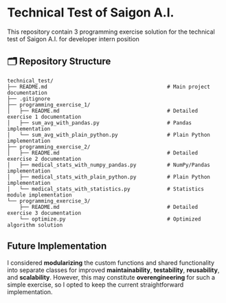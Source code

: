 # Technical Test of Saigon A.I.
This repository contain 3 programming exercise solution for the technical test of Saigon A.I. for developer intern position

## 🗂️ Repository Structure

```
technical_test/
├── README.md                                       # Main project documentation
├── .gitignore                                      
├── programming_exercise_1/                        
│   ├── README.md                                   # Detailed exercise 1 documentation
│   ├── sum_avg_with_pandas.py                      # Pandas implementation
│   └── sum_avg_with_plain_python.py                # Plain Python implementation
├── programming_exercise_2/                        
│   ├── README.md                                   # Detailed exercise 2 documentation
│   ├── medical_stats_with_numpy_pandas.py          # NumPy/Pandas implementation
│   ├── medical_stats_with_plain_python.py          # Plain Python implementation
│   └── medical_stats_with_statistics.py            # Statistics module implementation
└── programming_exercise_3/                        
    ├── README.md                                   # Detailed exercise 3 documentation
    └── optimize.py                                 # Optimized algorithm solution
```

## Future Implementation
I considered **modularizing** the custom functions and shared functionality into separate classes for improved **maintainability**, **testability**, **reusability**, and **scalability**. However, this may constitute **overengineering** for such a simple exercise, so I opted to keep the current straightforward implementation.